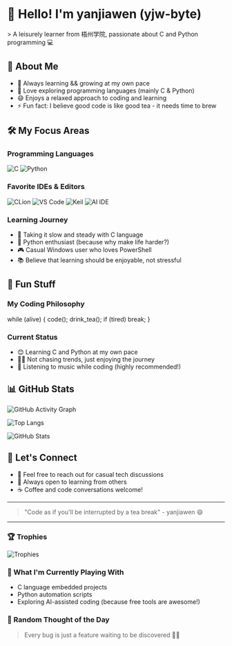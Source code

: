 # 👋 Hello! I'm yanjiawen (yjw-byte)

&gt; A leisurely learner from 梧州学院, passionate about C and Python programming 💻

## 🎯 About Me

- 🔭 Always learning && growing at my own pace
- 🌱 Love exploring programming languages (mainly C & Python)
- 😄 Enjoys a relaxed approach to coding and learning
- ⚡ Fun fact: I believe good code is like good tea - it needs time to brew

## 🛠️ My Focus Areas

### Programming Languages
![C](https://img.shields.io/badge/C-00599C?style=for-the-badge&logo=c&logoColor=white)
![Python](https://img.shields.io/badge/Python-3776AB?style=for-the-badge&logo=python&logoColor=ffdd54)

### Favorite IDEs & Editors
![CLion](https://img.shields.io/badge/CLion-000000?style=for-the-badge&logo=clion&logoColor=white)
![VS Code](https://img.shields.io/badge/VS_Code-0078D4?style=for-the-badge&logo=visual%20studio%20code&logoColor=white)
![Keil](https://img.shields.io/badge/Keil-0091BD?style=for-the-badge&logo=keil&logoColor=white)
![AI IDE](https://img.shields.io/badge/AI_IDE-FF6B6B?style=for-the-badge&logo=ai&logoColor=white)

### Learning Journey
- 🚀 Taking it slow and steady with C language
- 🐍 Python enthusiast (because why make life harder?)
- 🎮 Casual Windows user who loves PowerShell
- 📚 Believe that learning should be enjoyable, not stressful

## 🌟 Fun Stuff

### My Coding Philosophy
while (alive) {
code();
drink_tea();
if (tired) break;
}

### Current Status
- 😊 Learning C and Python at my own pace
- 🏃‍♂️ Not chasing trends, just enjoying the journey
- 🎵 Listening to music while coding (highly recommended!)

## 📊 GitHub Stats

![GitHub Activity Graph](https://github-readme-activity-graph.vercel.app/graph?username=yjw-byte&bg_color=1e1e2e&color=c9d1d9&line=58a6ff&point=58a6ff&area=true&hide_border=true)

![Top Langs](https://github-readme-stats.vercel.app/api/top-langs/?username=yjw-byte&layout=compact&theme=tokyonight)

![GitHub Stats](https://github-readme-stats.vercel.app/api?username=yjw-byte&show_icons=true&theme=tokyonight&include_all_commits=true&count_private=true&show_owner=true)

## 🤝 Let's Connect

- 📧 Feel free to reach out for casual tech discussions
- 🎯 Always open to learning from others
- ☕ Coffee and code conversations welcome!

---

> "Code as if you'll be interrupted by a tea break" - yanjiawen 😄

---

### 🏆 Trophies
![Trophies](https://github-profile-trophy.vercel.app/?username=yjw-byte&theme=tokyonight&no-frame=true&no-bg=true&margin-w=4)

### 🔧 What I'm Currently Playing With
- C language embedded projects
- Python automation scripts
- Exploring AI-assisted coding (because free tools are awesome!)

### 💭 Random Thought of the Day
> Every bug is just a feature waiting to be discovered 🐛✨
